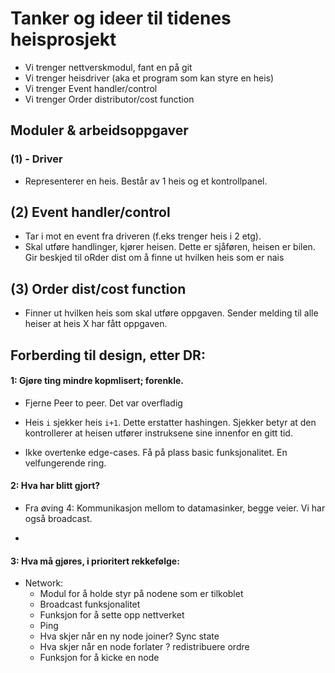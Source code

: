 # Tanker og ideer til tidenes heisprosjekt


- Vi trenger nettverskmodul, fant en på git
- Vi trenger heisdriver (aka et program som kan styre en heis)
- Vi trenger Event handler/control
- Vi trenger Order distributor/cost function  


## Moduler & arbeidsoppgaver

### (1) - Driver

- Representerer en heis. Består av 1 heis og et kontrollpanel. 

## (2) Event handler/control
- Tar i mot en event fra driveren (f.eks trenger heis i 2 etg). 
- Skal utføre handlinger, kjører heisen. Dette er sjåføren, heisen er bilen. Gir beskjed til oRder dist om å finne ut hvilken heis som er nais 

## (3) Order dist/cost function
- Finner ut hvilken heis som skal utføre oppgaven. Sender melding til alle heiser at heis X har fått oppgaven.




## Forberding til design, etter DR:

#### 1: Gjøre ting mindre kopmlisert; forenkle.

- Fjerne Peer to peer. Det var overfladig

- Heis `i` sjekker heis `i+1`. Dette erstatter hashingen. Sjekker betyr at den kontrollerer at heisen utfører instruksene sine innenfor en gitt tid. 

- Ikke overtenke edge-cases. Få på plass basic funksjonalitet. En velfungerende ring. 


#### 2: Hva har blitt gjort?

- Fra øving 4: Kommunikasjon mellom to datamasinker, begge veier. Vi har også broadcast. 

- 

#### 3: Hva må gjøres, i prioritert rekkefølge:

- Network: 
    - Modul for å holde styr på nodene som er tilkoblet
    - Broadcast funksjonalitet
    - Funksjon for å sette opp nettverket
    - Ping
    - Hva skjer når en ny node joiner? Sync state
    - Hva skjer når en node forlater ? redistribuere ordre
    - Funksjon for å kicke en node
